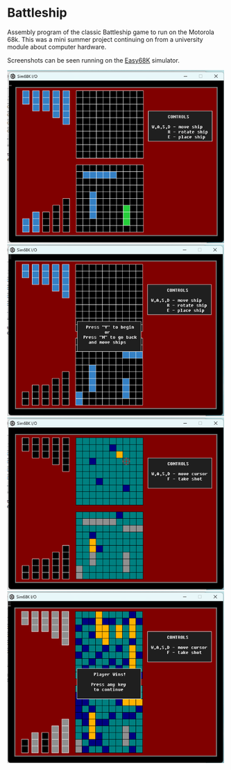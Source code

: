 # Battleship


Assembly program of the classic Battleship game to run on the Motorola 68k. This was a mini summer project continuing on from a university module about computer hardware.

Screenshots can be seen running on the <a href="http://www.easy68k.com/">Easy68K</a> simulator.


<div>
  
  <img src="https://github.com/Ms1Dev/68K_Battleship/blob/main/Screenshot%202024-04-27%20152725.png" alt="Placing ships" width="500"/>
  <img src="https://github.com/Ms1Dev/68K_Battleship/blob/main/Screenshot%202024-04-27%20152745.png" alt="Start game dialog" width="500"/>
  <img src="https://github.com/Ms1Dev/68K_Battleship/blob/main/Screenshot%202024-04-27%20152827.png" alt="Playing game" width="500"/>
  <img src="https://github.com/Ms1Dev/68K_Battleship/blob/main/Screenshot%202024-04-27%20152946.png" alt="Game won" width="500"/>
</div>
